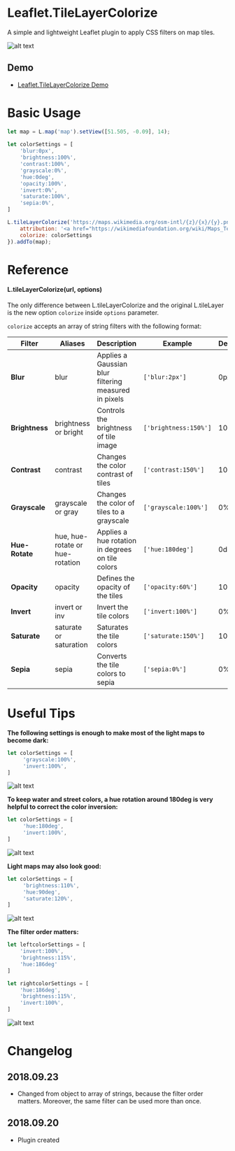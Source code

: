 # Leaflet.TileLayerColorize
A simple and lightweight Leaflet plugin to apply CSS filters on map tiles.

![alt text](https://github.com/xtk93x/Leaflet.TileLayerColorize/blob/master/samples/sidebyside.png)

## Demo
- [Leaflet.TileLayerColorize Demo](https://xtk93x.github.io/Leaflet.TileLayerColorize/)

# Basic Usage
```js
let map = L.map('map').setView([51.505, -0.09], 14);
    
let colorSettings = [
    'blur:0px',
    'brightness:100%',
    'contrast:100%',
    'grayscale:0%',
    'hue:0deg',
    'opacity:100%',
    'invert:0%',
    'saturate:100%',
    'sepia:0%',
]

L.tileLayerColorize('https://maps.wikimedia.org/osm-intl/{z}/{x}/{y}.png', {
    attribution: '<a href="https://wikimediafoundation.org/wiki/Maps_Terms_of_Use">Wikimedia</a>',
    colorize: colorSettings
}).addTo(map);
```
    
# Reference

#### L.tileLayerColorize(url, options)

The only difference between L.tileLayerColorize and the original L.tileLayer is the new option `colorize` inside `options` parameter. 

`colorize` accepts an array of string filters with the following format:

| Filter | Aliases | Description | Example | Default |
| --- | --- | --- | --- | --- |
| **Blur** | blur | Applies a Gaussian blur filtering measured in pixels |  `['blur:2px']` | 0px |
| **Brightness** | brightness or bright | Controls the brightness of tile image |  `['brightness:150%']` | 100% |
| **Contrast** | contrast | Changes the color contrast of tiles |   `['contrast:150%']` | 100% |
| **Grayscale** | grayscale or gray | Changes the color of tiles to a grayscale |  `['grayscale:100%']` | 0% |
| **Hue-Rotate** | hue, hue-rotate or hue-rotation | Applies a hue rotation in degrees on tile colors | `['hue:180deg']` | 0deg |
| **Opacity** | opacity | Defines the opacity of the tiles | `['opacity:60%']` | 100% |
| **Invert** | invert or inv | Invert the tile colors | `['invert:100%']` | 0% |
| **Saturate** | saturate or saturation | Saturates the tile colors | `['saturate:150%']` | 100% |
| **Sepia** | sepia | Converts the tile colors to sepia | `['sepia:0%']` | 0% |
 
# Useful Tips
**The following settings is enough to make most of the light maps to become dark:**

```js
let colorSettings = [
     'grayscale:100%',
     'invert:100%',
]
```
![alt text](https://github.com/xtk93x/Leaflet.TileLayerColorize/blob/master/samples/dark.png)

**To keep water and street colors, a hue rotation around 180deg is very helpful to correct the color inversion:**

```js
let colorSettings = [
     'hue:180deg',
     'invert:100%',
]
```
![alt text](https://github.com/xtk93x/Leaflet.TileLayerColorize/blob/master/samples/dark-colorized.png)
    
**Light maps may also look good:**

```js
let colorSettings = [
     'brightness:110%',
     'hue:90deg',
     'saturate:120%',
]
```
![alt text](https://github.com/xtk93x/Leaflet.TileLayerColorize/blob/master/samples/colorized.png)

**The filter order matters:**

```js
let leftcolorSettings = [
    'invert:100%',
    'brightness:115%',
    'hue:186deg'
]

let rightcolorSettings = [
    'hue:186deg',
    'brightness:115%',
    'invert:100%',
]
```
![alt text](https://github.com/xtk93x/Leaflet.TileLayerColorize/blob/master/samples/filterorder.png)

# Changelog

## 2018.09.23
- Changed from object to array of strings, because the filter order matters. Moreover, the same filter can be used more than once.

## 2018.09.20
- Plugin created
